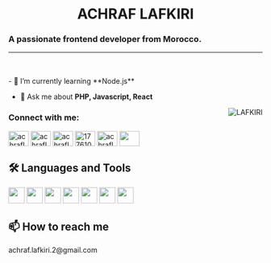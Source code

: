 <h1 align="center">ACHRAF LAFKIRI</h1>


<h3 align="left">
  A passionate frontend developer from Morocco.
</h3>

<hr>
<br><br>
- 🌱 I’m currently learning **Node.js**

- 💬 Ask me about **PHP, Javascript, React**

<img align="right" src="https://user-images.githubusercontent.com/63050133/156676671-d5b2e362-97d4-4404-9447-dd71ddfea82f.gif" alt="LAFKIRI" />

<h3 align="left">Connect with me:</h3>
<p align="left">
<a href="https://dev.to/achrafLAFKIRI" target="blank"><img align="center" src="https://raw.githubusercontent.com/rahuldkjain/github-profile-readme-generator/master/src/images/icons/Social/devto.svg" alt="achrafLAFKIRI" height="30" width="40" /></a>
<a href="https://twitter.com/achrafLAFKIRI" target="blank"><img align="center" src="https://raw.githubusercontent.com/rahuldkjain/github-profile-readme-generator/master/src/images/icons/Social/twitter.svg" alt="achrafLAFKIRI" height="30" width="40" /></a>
<a href="https://linkedin.com/in/achrafLAFKIRI" target="blank"><img align="center" src="https://raw.githubusercontent.com/rahuldkjain/github-profile-readme-generator/master/src/images/icons/Social/linked-in-alt.svg" alt="achrafLAFKIRI" height="30" width="40" /></a>
<a href="https://stackoverflow.com/users/17761023" target="blank"><img align="center" src="https://raw.githubusercontent.com/rahuldkjain/github-profile-readme-generator/master/src/images/icons/Social/stack-overflow.svg" alt="17761023" height="30" width="40" /></a>
<a href="https://fb.com/achrafLAFKIRI" target="blank"><img align="center" src="https://raw.githubusercontent.com/rahuldkjain/github-profile-readme-generator/master/src/images/icons/Social/facebook.svg" alt="achrafLAFKIRI" height="30" width="40" /></a>
<a href="https://www.youtube.com/c/achrafLAFKIRI" target="blank"><img align="center" src="https://raw.githubusercontent.com/rahuldkjain/github-profile-readme-generator/master/src/images/icons/Social/youtube.svg" alt="" height="30" width="40" /></a>
</p>




## 🛠 Languages and Tools

  <span><img width ='32px' src ='https://raw.githubusercontent.com/rahulbanerjee26/githubAboutMeGenerator/main/icons/html.svg'></span>
  <span><img width ='32px' src ='https://raw.githubusercontent.com/rahulbanerjee26/githubAboutMeGenerator/main/icons/css.svg'></span>
  <span><img width ='32px' src ='https://raw.githubusercontent.com/rahulbanerjee26/githubAboutMeGenerator/main/icons/javascript.svg'></span>
  <span><img width ='32px' src ='https://raw.githubusercontent.com/rahulbanerjee26/githubAboutMeGenerator/main/icons/reactjs.svg'></span> 
  <span><img width ='32px' src ='https://raw.githubusercontent.com/rahulbanerjee26/githubAboutMeGenerator/main/icons/sass.svg'></span>
  <span><img width ='32px' src ='https://raw.githubusercontent.com/rahulbanerjee26/githubAboutMeGenerator/main/icons/mysql.svg'></span>
  <span><img width ='32px' src ='https://raw.githubusercontent.com/rahulbanerjee26/githubAboutMeGenerator/main/icons/figma.svg'></span> 
  

## 📫 How to reach me
<p>achraf.lafkiri.2@gmail.com</p>

